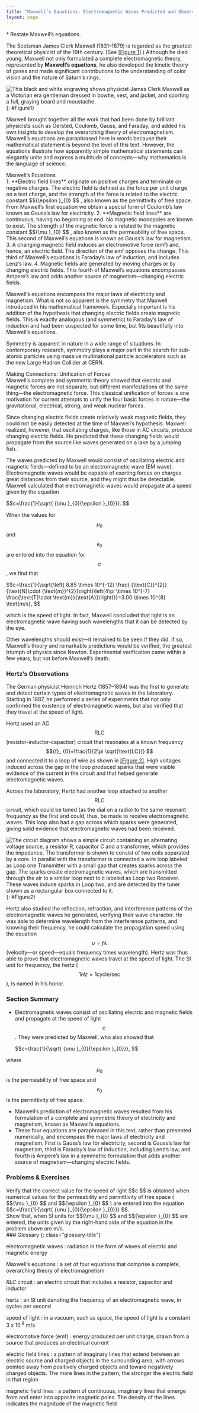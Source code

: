 ```yaml
---
title: "Maxwell’s Equations: Electromagnetic Waves Predicted and Observed"
layout: page
---
```


<div class="abstract" markdown="1">
* Restate Maxwell’s equations.
</div>

The Scotsman James Clerk Maxwell (1831–1879) is regarded as the greatest
theoretical physicist of the 19th century. (See [[Figure 1]](#Figure1).)
Although he died young, Maxwell not only formulated a complete electromagnetic
theory, represented by **Maxwell’s equations**, he also developed the kinetic
theory of gases and made significant contributions to the understanding of color
vision and the nature of Saturn’s rings.

![This black and white engraving shows physicist James Clerk Maxwell as a Victorian era gentleman dressed in bowtie, vest, and jacket, and sporting a full, graying beard and moustache.](../resources/Figure_24_01_01.jpg "James Clerk Maxwell, a 19th-century physicist, developed a theory that explained the relationship between electricity and magnetism and correctly predicted that visible light is caused by electromagnetic waves. (credit: G. J. Stodart)")
{: #Figure1}

Maxwell brought together all the work that had been done by brilliant physicists
such as Oersted, Coulomb, Gauss, and Faraday, and added his own insights to
develop the overarching theory of electromagnetism. Maxwell’s equations are
paraphrased here in words because their mathematical statement is beyond the
level of this text. However, the equations illustrate how apparently simple
mathematical statements can elegantly unite and express a multitude of
concepts—why mathematics is the language of science.

<div class="note" data-has-label="true" data-label="" markdown="1">
<div class="title">
Maxwell’s Equations
</div>
1.   **Electric field lines** originate on positive charges and terminate on negative charges. The electric field is defined as the force per unit charge on a test charge, and the strength of the force is related to the electric constant
     $${\epsilon }_{0} $$ ,   also known as the permittivity of free space. From Maxwell’s first equation we obtain a special form of Coulomb’s law known as Gauss’s law for electricity.
2.   **Magnetic field lines** are continuous, having no beginning or end. No magnetic monopoles are known to exist. The strength of the magnetic force is related to the magnetic constant
     $${\mu }_{0} $$ ,   also known as the permeability of free space. This second of Maxwell’s equations is known as Gauss’s law for magnetism.
3.   A changing magnetic field induces an electromotive force (emf) and, hence, an electric field. The direction of the emf opposes the change. This third of Maxwell’s equations is Faraday’s law of induction, and includes Lenz’s law.
4.   Magnetic fields are generated by moving charges or by changing electric fields. This fourth of Maxwell’s equations encompasses Ampere’s law and adds another source of magnetism—changing electric fields. 

</div>

Maxwell’s equations encompass the major laws of electricity and magnetism. What
is not so apparent is the symmetry that Maxwell introduced in his mathematical
framework. Especially important is his addition of the hypothesis that changing
electric fields create magnetic fields. This is exactly analogous (and
symmetric) to Faraday’s law of induction and had been suspected for some time,
but fits beautifully into Maxwell’s equations.

Symmetry is apparent in nature in a wide range of situations. In contemporary
research, symmetry plays a major part in the search for sub-atomic particles
using massive multinational particle accelerators such as the new Large Hadron
Collider at CERN.

<div class="note" data-has-label="true" data-label="" markdown="1">
<div class="title">
Making Connections: Unification of Forces
</div>
Maxwell’s complete and symmetric theory showed that electric and magnetic forces are not separate, but different manifestations of the same thing—the electromagnetic force. This classical unification of forces is one motivation for current attempts to unify the four basic forces in nature—the gravitational, electrical, strong, and weak nuclear forces.

</div>

Since changing electric fields create relatively weak magnetic fields, they
could not be easily detected at the time of Maxwell’s hypothesis. Maxwell
realized, however, that oscillating charges, like those in AC circuits, produce
changing electric fields. He predicted that these changing fields would
propagate from the source like waves generated on a lake by a jumping fish.

The waves predicted by Maxwell would consist of oscillating electric and
magnetic fields—defined to be an electromagnetic wave (EM wave). Electromagnetic
waves would be capable of exerting forces on charges great distances from their
source, and they might thus be detectable. Maxwell calculated that
electromagnetic waves would propagate at a speed given by the equation

<div class="equation" >
 $$c=\frac{1}{\sqrt{ {\mu }_{0}{\epsilon }_{0}}}. $$
</div>

When the values for $${\mu }_{0} $$ and $${\epsilon }_{0} $$ are entered into
the equation for $$c $$ , we find that

<div class="equation" >
 $$c=\frac{1}{\sqrt{\left( 8.85 \times 10^{-12}  \frac{ {\text{C}}^{2}}{\text{N}\cdot {\text{m}}^{2}}\right)\left(4\pi  \times 10^{-7}  \frac{\text{T}\cdot \text{m}}{\text{A}}\right)}}=3.00 \times 10^{8}  \text{m/s}, $$
</div>

which is the speed of light. In fact, Maxwell concluded that light is an
electromagnetic wave having such wavelengths that it can be detected by the eye.

Other wavelengths should exist—it remained to be seen if they did. If so,
Maxwell’s theory and remarkable predictions would be verified, the greatest
triumph of physics since Newton. Experimental verification came within a few
years, but not before Maxwell’s death.

### Hertz’s Observations

The German physicist Heinrich Hertz (1857–1894) was the first to generate and
detect certain types of electromagnetic waves in the laboratory. Starting in
1887, he performed a series of experiments that not only confirmed the existence
of electromagnetic waves, but also verified that they travel at the speed of
light.

Hertz used an AC $$\text{RLC} $$
(resistor-inductor-capacitor) circuit that resonates at a known frequency $${f}_
{0}=\frac{1}{2\pi \sqrt{\text{LC}}} $$ and connected it to a loop of wire as
shown in [[Figure 2]](#Figure2). High voltages induced across the gap in the
loop produced sparks that were visible evidence of the current in the circuit
and that helped generate electromagnetic waves.

Across the laboratory, Hertz had another loop attached to another $$\text{RLC}
$$ circuit, which could be tuned (as the dial on a radio) to the same resonant
frequency as the first and could, thus, be made to receive electromagnetic
waves. This loop also had a gap across which sparks were generated, giving solid
evidence that electromagnetic waves had been received.

![The circuit diagram shows a simple circuit containing an alternating voltage source, a resistor R, capacitor C and a transformer, which provides the impedance. The transformer is shown to consist of two coils separated by a core. In parallel with the transformer is connected a wire loop labeled as Loop one Transmitter with a small gap that creates sparks across the gap. The sparks create electromagnetic waves, which are transmitted through the air to a similar loop next to it labeled as Loop two Receiver. These waves induce sparks in Loop two, and are detected by the tuner shown as a rectangular box connected to it.](../resources/Figure_24_01_02.jpg "The apparatus used by Hertz in 1887 to generate and detect electromagnetic waves. An \( RLC \) circuit connected to the first loop caused sparks across a gap in the wire loop and generated electromagnetic waves. Sparks across a gap in the second loop located across the laboratory gave evidence that the waves had been received. ")
{: #Figure2}

Hertz also studied the reflection, refraction, and interference patterns of the
electromagnetic waves he generated, verifying their wave character. He was able
to determine wavelength from the interference patterns, and knowing their
frequency, he could calculate the propagation speed using the equation
$$\upsilon =f\lambda $$
(velocity—or speed—equals frequency times wavelength). Hertz was thus able to
prove that electromagnetic waves travel at the speed of light. The SI unit for
frequency, the hertz ( $$1 Hz=1 \text{cycle/sec} $$ ), is named in his honor.

### Section Summary

* Electromagnetic waves consist of oscillating electric and magnetic fields and
  propagate at the speed of light $$c $$ . They were predicted by Maxwell, who
  also showed that

  <div class="equation" >
   $$c=\frac{1}{\sqrt{ {\mu }_{0}{\epsilon }_{0}}}, $$
  </div>

where $${\mu }_{0} $$ is the permeability of free space and $${\epsilon }_{0} $$
is the permittivity of free space.

* Maxwell’s prediction of electromagnetic waves resulted from his formulation of
  a complete and symmetric theory of electricity and magnetism, known as
  Maxwell’s equations.
* These four equations are paraphrased in this text, rather than presented
  numerically, and encompass the major laws of electricity and magnetism. First
  is Gauss’s law for electricity, second is Gauss’s law for magnetism, third is
  Faraday’s law of induction, including Lenz’s law, and fourth is Ampere’s law
  in a symmetric formulation that adds another source of magnetism—changing
  electric fields.

### Problems &amp; Exercises

<div class="exercise" data-element-type="problems-exercises">
<div class="problem" markdown="1">
Verify that the correct value for the speed of light  $$c $$
 is obtained when numerical values for the permeability and permittivity of free space ( $${\mu }_{0} $$
 and  $${\epsilon }_{0} $$ ) 
are entered into the equation  $$c=\frac{1}{\sqrt{ {\mu }_{0}{\epsilon }_{0}}} $$.

</div>
</div>

<div class="exercise" data-element-type="problems-exercises">
<div class="problem" markdown="1">
Show that, when SI units for  $${\mu }_{0} $$
 and  $${\epsilon }_{0} $$
 are entered, the units given by the right-hand side of the equation in the problem above are m/s.

</div>
</div>

<div class="glossary" markdown="1">
### Glossary
{: class="glossary-title"}

electromagnetic waves
: radiation in the form of waves of electric and magnetic energy

Maxwell’s equations
: a set of four equations that comprise a complete, overarching theory of
electromagnetism

*RLC* circuit
: an electric circuit that includes a resistor, capacitor and inductor

hertz
: an SI unit denoting the frequency of an electromagnetic wave, in cycles per
second

speed of light
: in a vacuum, such as space, the speed of light is a constant 3 x 10<sup>
8</sup> m/s

electromotive force (emf)
: energy produced per unit charge, drawn from a source that produces an
electrical current

electric field lines
: a pattern of imaginary lines that extend between an electric source and
charged objects in the surrounding area, with arrows pointed away from
positively charged objects and toward negatively charged objects. The more lines
in the pattern, the stronger the electric field in that region

magnetic field lines
: a pattern of continuous, imaginary lines that emerge from and enter into
opposite magnetic poles. The density of the lines indicates the magnitude of the
magnetic field

</div>
